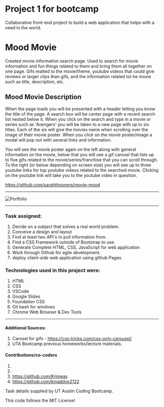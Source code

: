 # Project 1 for bootcamp
Collaborative front-end project to build a web application that helps with a need in the world.



# Mood Movie
Created movie information search page.  Used to search for movie information and fun things related to them and bring them all together on one page.  Gifs realted to the movie/theme, youtube videos that could give reviews or larger clips than gifs, and the informaiton related tot he movie such as title, description, etc. 



## Mood Movie Description
When the page loads you will be presented with a header letting you know the title of the page.  A search box will be center page with a recent search list nested below it.  When you click on the search and type in a movie or series such as 'Avengers' you will be taken to a new page with up to six titles.  Each of the six will give the movies name when scrolling over the image of their movie poster.  When you click on the movie poster/image a modal will pop out with several links and information.  

You will see the movie poster again on the left along with general information on the movie, below that you will see a gif carosel that lists up to five gifs related to the movie/series/franchise that you can scroll through.  To the right (or below depending on screen size) you will see up to three youtube links for top youtube videos related to the searched movie.  Clicking on the youtube link will take you to the youtube video in question.  



https://github.com/sarahthoorens/movie-mood

------------------------------------------------------------


<!-- first Image -->
![Portfolio](/Assets/Capture.JPG)

<!-- Second Image -->

<!-- Third Image -->

<!-- Fourth Image -->

<!-- Etc Image -->



------------------------------------------------------------

### Task assigned:
  1. Decide on a subject that solves a real world problem.
  2. Conceive a design and layout
  3. Find at least two API's to pull information from.
  4. Find a CSS Framework outside of Bootstrap to use.
  5. Generate Complete HTML, CSS, JavaScript for web application
  6. Work through Github for agile development.
  7. deploy client-side web application using github Pages.


### Technologies used in this project were:
  1. HTML
  2. CSS
  3. VSCode
  4. Google Slides
  5. Foundation CSS
  6. Git bash for windows
  7. Chrome Web Browser & Dev Tools


------------------------------------------------------------

#### Additional Sources:
  1. Carosel for gifs - https://css-tricks.com/css-only-carousel/
  2. UTA Bootcamp previous homeworks/lecture materials.

  

#### Contributions/co-coders
  1. 
  2. 
  3. https://github.com/Krimeas
  4. https://github.com/kmaddox2122
 
Task details supplied by UT Austin Coding Bootcamp.

This code follows the MIT License!
